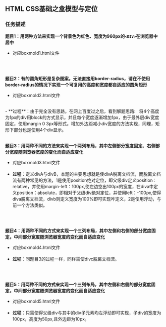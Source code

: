 ## HTML CSS基础之盒模型与定位

### 任务描述

**题目1：用两种方法来实现一个背景色为红色、宽度为960px的`<DIV>`在浏览器中居中**
</br>
-  对应boxmold1.html文件 
</br>
</br> 

**题目2：有的圆角矩形是复杂图案，无法直接用border-radius，请在不使用border-radius的情况下实现一个可复用的高度和宽度都自适应的圆角矩形** 
  </br>
- 对应boxmold2.html文件  
 </br>
- **过程**：由于完全没有思路，在网上百度过之后，看到解题思路: 
    将4个高度为1px的div用block的方式显示，并且每个宽度逐渐增加1px，由于最外层div宽度固定，使用margin 0 3px等形式，增加外边距减小div宽度的方法实现，同理，矩形下部分也是使用4个div显示。
    </br>   

**题目3：用两种不同的方法来实现一个两列布局，其中左侧部分宽度固定、右侧部分宽度随浏览器宽度的变化而自适应变化**
  </br>
- 对应boxmold3.html文件  
  </br>
- **过程**：定义divA与divB，本题的主要思想就是使divA脱离文档流，而脱离文档流有两种常见的方法，1是使用position绝对定位，即父级div定义position：relative，并使用margin-left：100px,使左边空出100px的宽度，在diva中定义position：absolute，即相对于父级div绝对定位，并使用left：-100px,使得diva脱离文档流，divb则定义宽度为100%即可实现咋定义，2是使用浮动，与前一个方法类似。
</br>
</br>

**题目4：用两种不同的方式来实现一个三列布局，其中左侧和右侧的部分宽度固定，中间部分宽度随浏览器宽度的变化而自适应变化**
</br>
- 对应boxmold4.html文件  
  </br>
- **过程**：同题目3的过程一样，同样需使divc脱离文档流。
</br>
</br>

**题目5：用两种不同的方式来实现一个三列布局，其中左侧和右侧的部分宽度固定，中间部分宽度随浏览器宽度的变化而自适应变化**  
  </br>
- 对应boxmold5.html文件  
  </br>
- **过程**：只需使得父级div与其中的div子元素均左浮动即可实现，子div的宽度为100px，高度为50px,且外边距为10px。
